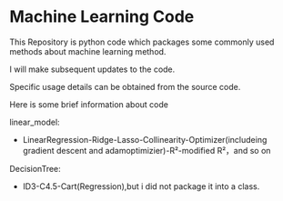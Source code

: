 # Machine Learning Code

This Repository is python code which packages some  commonly used methods about machine learning method.

I will make subsequent updates to the code.

Specific usage details can be obtained from the source code.

Here is some brief information about code

linear_model:

- LinearRegression-Ridge-Lasso-Collinearity-Optimizer(includeing gradient descent and adamoptimizier)-R²-modified R²，and so on
      
DecisionTree:
- ID3-C4.5-Cart(Regression),but i did not package it into a class.
